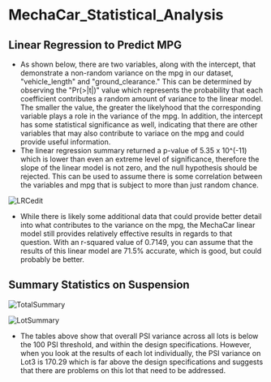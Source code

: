 # MechaCar_Statistical_Analysis

## Linear Regression to Predict MPG
* As shown below, there are two variables, along with the intercept, that demonstrate a non-random variance on the mpg in our dataset, "vehicle_length" and "ground_clearance."  This can be determined by observing the "Pr(>|t|)" value which represents the probability that each coefficient contributes a random amount of variance to the linear model.  The smaller the value, the greater the likelyhood that the corresponding variable plays a role in the variance of the mpg.  In addition, the intercept has some statistical significance as well, indicating that there are other variables that may also contribute to variace on the mpg and could provide useful information.
* The linear regression summary returned a p-value of 5.35 x 10^(-11) which is lower than even an extreme level of significance, therefore the slope of the linear model is not zero, and the null hypothesis should be rejected.  This can be used to assume there is some correlation between the variables and mpg that is subject to more than just random chance.

![LRCedit](https://user-images.githubusercontent.com/93561592/161452809-8dbe4a99-2202-4560-a7a0-77d084849e77.png)

* While there is likely some additional data that could provide better detail into what contributes to the variance on the mpg, the MechaCar linear model still provides relatively effective results in regards to that question.  With an r-squared value of 0.7149, you can assume that the results of this linear model are 71.5% accurate, which is good, but could probably be better. 

## Summary Statistics on Suspension
![TotalSummary](https://user-images.githubusercontent.com/93561592/161884525-9e9aaf64-97a2-4961-86f3-f69ad0d0cb08.PNG)

![LotSummary](https://user-images.githubusercontent.com/93561592/161884451-23492919-31b3-4c45-be1f-07d97a0208bb.PNG)

* The tables above show that overall PSI variance across all lots is below the 100 PSI threshold, and within the design specifications.  However, when you look at the results of each lot individually, the PSI variance on Lot3 is 170.29 which is far above the design specifications and suggests that there are problems on this lot that need to be addressed.















